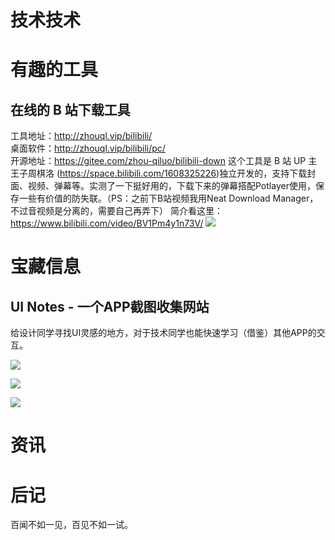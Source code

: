 # 技术技术

# 有趣的工具
## 在线的 B 站下载工具
工具地址：http://zhouql.vip/bilibili/  
桌面软件：http://zhouql.vip/bilibili/pc/  
开源地址：https://gitee.com/zhou-qiluo/bilibili-down 
这个工具是 B 站 UP 主王子周棋洛 (https://space.bilibili.com/1608325226)独立开发的，支持下载封面、视频、弹幕等。实测了一下挺好用的，下载下来的弹幕搭配Potlayer使用，保存一些有价值的防失联。（PS：之前下B站视频我用Neat Download Manager，不过音视频是分离的，需要自己再弄下）
简介看这里：https://www.bilibili.com/video/BV1Pm4y1n73V/
![](https://i.imgur.com/Hii6auy.png)


# 宝藏信息

## UI Notes - 一个APP截图收集网站

给设计同学寻找UI灵感的地方，对于技术同学也能快速学习（借鉴）其他APP的交互。

![](https://i.imgur.com/jwBt8vU.png)


![](https://i.imgur.com/W0FfsI1.png)


![](https://i.imgur.com/uEaF2NZ.png)


# 资讯

# 后记
百闻不如一见，百见不如一试。